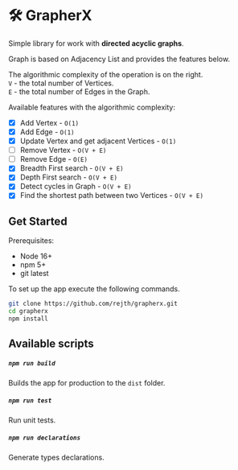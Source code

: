 # 🛠 GrapherX

Simple library for work with **directed acyclic graphs**.

Graph is based on Adjacency List and provides the features below.

The algorithmic complexity of the operation is on the right.\
`V` - the total number of Vertices.\
`E` - the total number of Edges in the Graph.

Available features with the algorithmic complexity:
- [x] Add Vertex - `O(1)`
- [x] Add Edge - `O(1)`
- [x] Update Vertex and get adjacent Vertices - `O(1)`
- [ ] Remove Vertex - `O(V + E)`
- [ ] Remove Edge - `O(E)`
- [x] Breadth First search - `O(V + E)`
- [x] Depth First search - `O(V + E)`
- [x] Detect cycles in Graph - `O(V + E)`
- [x] Find the shortest path between two Vertices - `O(V + E)`

## Get Started

Prerequisites:

- Node 16+
- npm 5+
- git latest

To set up the app execute the following commands.

```bash
git clone https://github.com/rejth/grapherx.git
cd grapherx
npm install
```
## Available scripts

##### `npm run build`

Builds the app for production to the `dist` folder.

##### `npm run test`

Run unit tests.

##### `npm run declarations`

Generate types declarations.
